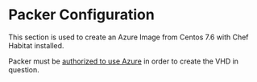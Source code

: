 # Packer Configuration

This section is used to create an Azure Image from Centos 7.6 with Chef Habitat installed.

Packer must be [authorized to use Azure](https://www.packer.io/docs/builders/azure-setup.html) in order to create the VHD in question. 

